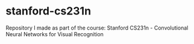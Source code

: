 # stanford-cs231n

Repository I made as part of the course: Stanford CS231n - Convolutional Neural Networks for Visual Recognition
